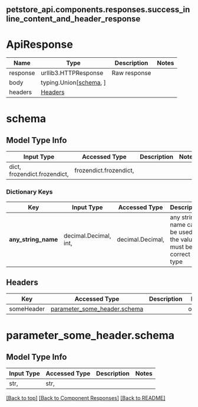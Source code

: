 <a name="top"></a>
## petstore_api.components.responses.success_inline_content_and_header_response
# ApiResponse
Name | Type | Description  | Notes
------------- | ------------- | ------------- | -------------
response | urllib3.HTTPResponse | Raw response |
body | typing.Union[[schema](#schema), ] |  |
headers | [Headers](#Headers) |  |

# schema

## Model Type Info
Input Type | Accessed Type | Description | Notes
------------ | ------------- | ------------- | -------------
dict, frozendict.frozendict,  | frozendict.frozendict,  |  | 

### Dictionary Keys
Key | Input Type | Accessed Type | Description | Notes
------------ | ------------- | ------------- | ------------- | -------------
**any_string_name** | decimal.Decimal, int,  | decimal.Decimal,  | any string name can be used but the value must be the correct type | [optional] value must be a 32 bit integer
## Headers

Key | Accessed Type | Description  | Notes
------------- | ------------- | ------------- | -------------
someHeader | [parameter_some_header.schema](#parameter_some_header.schema) | | optional

# <a id="parameter_some_header.schema" >parameter_some_header.schema</a>

## Model Type Info
Input Type | Accessed Type | Description | Notes
------------ | ------------- | ------------- | -------------
str,  | str,  |  | 

[[Back to top]](#top) [[Back to Component Responses]](../../../README.md#Component-Responses) [[Back to README]](../../../README.md)
